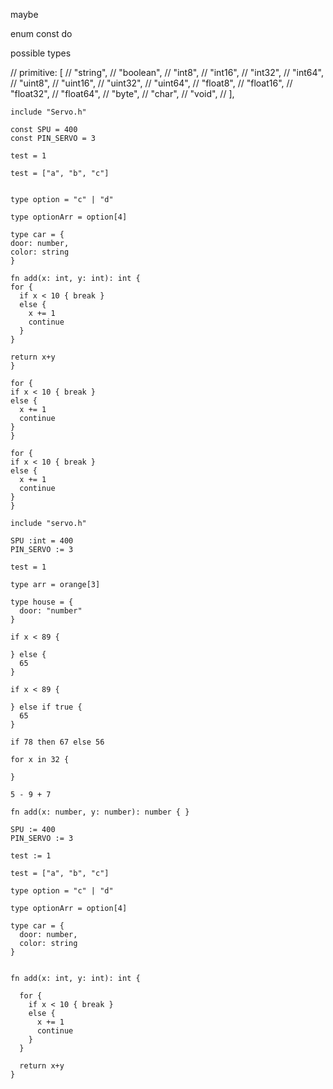 maybe

enum
const
do

possible types

  // primitive: [
  //   "string", 
  //   "boolean", 
  //   "int8",
  //   "int16",
  //   "int32",
  //   "int64",  
  //   "uint8",
  //   "uint16",
  //   "uint32",
  //   "uint64",
  //   "float8",
  //   "float16",
  //   "float32",
  //   "float64",
  //   "byte",
  //   "char",
  //   "void",
  // ],


  ```
  include "Servo.h"

const SPU = 400
const PIN_SERVO = 3

test = 1

test = ["a", "b", "c"]


type option = "c" | "d"

type optionArr = option[4]

type car = {
  door: number,
  color: string
}

fn add(x: int, y: int): int {
  for {
    if x < 10 { break }
    else { 
      x += 1 
      continue
    }
  }

  return x+y
}

for {
  if x < 10 { break }
  else { 
    x += 1 
    continue
  }
}

for {
  if x < 10 { break }
  else { 
    x += 1 
    continue
  }
}
  ```


```
include "servo.h"

SPU :int = 400
PIN_SERVO := 3

test = 1

type arr = orange[3]

type house = {
  door: "number"
}

if x < 89 {

} else {
  65
}

if x < 89 {

} else if true {
  65
}

if 78 then 67 else 56

for x in 32 {

}

5 - 9 + 7

fn add(x: number, y: number): number { }

SPU := 400
PIN_SERVO := 3

test := 1

test = ["a", "b", "c"]

type option = "c" | "d"

type optionArr = option[4]

type car = {
  door: number,
  color: string
}


fn add(x: int, y: int): int {

  for {
    if x < 10 { break }
    else { 
      x += 1 
      continue
    }
  }

  return x+y
}
```
